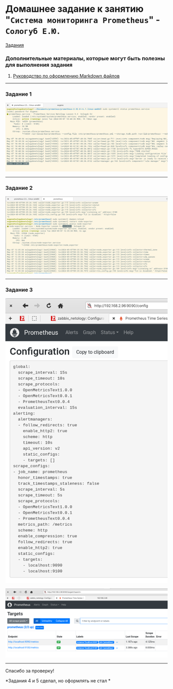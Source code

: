 

# Домашнее задание к занятию "`Система мониторинга Prometheus`" - `Сологуб Е.Ю.`

[Задания](https://github.com/netology-code/smon-homeworks/blob/main/hw-04.md)

### Дополнительные материалы, которые могут быть полезны для выполнения задания

1. [Руководство по оформлению Markdown файлов](https://gist.github.com/Jekins/2bf2d0638163f1294637#Code)

---

### Задание 1


![Prometheus](https://github.com/SeSloup/git-promrtheus/blob/main/screenshots/01.png)


---

### Задание 2


![Node Exporter](https://github.com/SeSloup/git-promrtheus/blob/main/screenshots/02.png)


---

### Задание 3


![Node Exporter к серверу Prometheus](https://github.com/SeSloup/git-promrtheus/blob/main/screenshots/031.png)

![Grafana и интегрировать с Prometheus](https://github.com/SeSloup/git-promrtheus/blob/main/screenshots/032.png)

-----------

Спасибо за проверку!

*Задания 4 и 5 сделал, но оформлять не стал *
